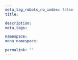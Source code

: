 ```yaml
---
meta_tag_robots_no_index: false
title:

description:
meta_tags:

namespace:
menu_namespace:

permalink: ""
---
```

